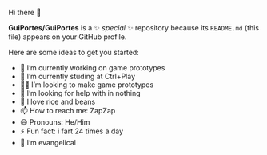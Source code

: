  Hi there 🙏


**GuiPortes/GuiPortes** is a ✨ _special_ ✨ repository because its `README.md` (this file) appears on your GitHub profile.

Here are some ideas to get you started:

- 🔭 I’m currently working on game prototypes
- 🌱 I’m currently studing at Ctrl+Play
- 👩‍💻 I’m looking to make game prototypes
- 🤔 I’m looking for help with in nothing
- 🤤 I love rice and beans
- 📫 How to reach me: ZapZap
- 😄 Pronouns: He/Him
- ⚡ Fun fact: i fart 24 times a day
- 🙏 I’m evangelical
